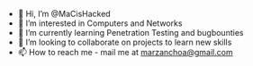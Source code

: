 - 👋 Hi, I’m @MaCisHacked
- 👀 I’m interested in Computers and Networks
- 🌱 I’m currently learning Penetration Testing and bugbounties
- 💞️ I’m looking to collaborate on projects to learn new skills 
- 📫 How to reach me - mail me at marzanchoa@gmail.com

<!---
MaCisHacked/MaCisHacked is a ✨ special ✨ repository because its `README.md` (this file) appears on your GitHub profile.
You can click the Preview link to take a look at your changes.
--->
